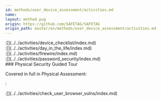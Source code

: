```yaml
---
id: methods/user_device_assessment/activities.md
name: 
layout: method.pug
origin: https://github.com/SAFETAG/SAFETAG
origin_path: master/en/methods/user_device_assessment/activities.md
---
```

<div class="boxtext">
:[](../../activities/device_checklist/index.md)
</div>

<div class="boxtext">
:[](../../activities/day_in_the_life/index.md)
</div>

<div class="boxtext">
:[](../../activities/firewire/index.md)
</div>

<div class="boxtext">
:[](../../activities/password_security/index.md)
</div>

<div class="boxtext">
### Physical Security Guided Tour

Covered in full in Physical Assessment:

:[](../../activities/guided_tour/approach.md)
</div>

<div class="boxtext">
:[](../../activities/check_user_browser_vulns/index.md)
</div>

